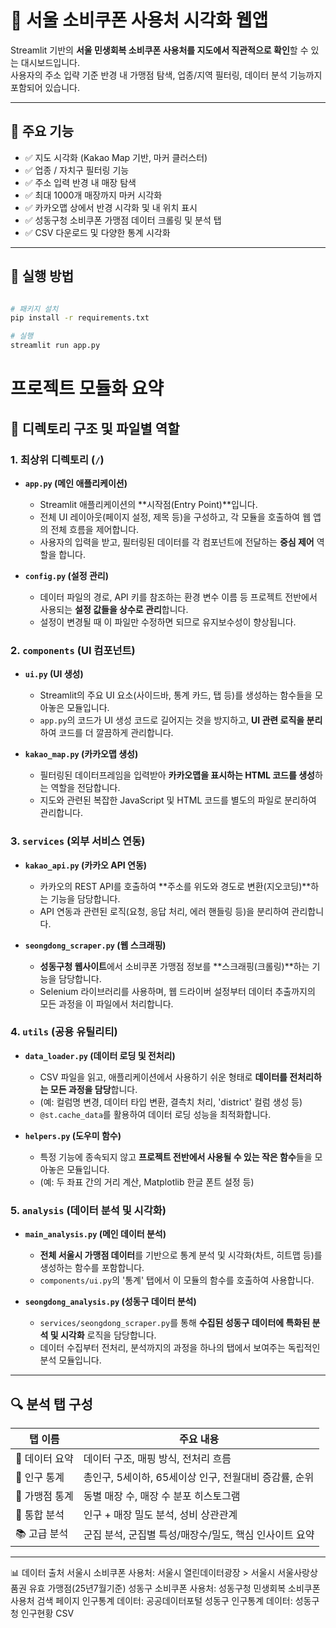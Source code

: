 # 💸 서울 소비쿠폰 사용처 시각화 웹앱

Streamlit 기반의 **서울 민생회복 소비쿠폰 사용처를 지도에서 직관적으로 확인**할 수 있는 대시보드입니다.  
사용자의 주소 입략 기준 반경 내 가맹점 탐색, 업종/지역 필터링, 데이터 분석 기능까지 포함되어 있습니다.

---

## 📌 주요 기능

- ✅ 지도 시각화 (Kakao Map 기반, 마커 클러스터)
- ✅ 업종 / 자치구 필터링 기능
- ✅ 주소 입력 반경 내 매장 탐색
- ✅ 최대 1000개 매장까지 마커 시각화
- ✅ 카카오맵 상에서 반경 시각화 및 내 위치 표시
- ✅ 성동구청 소비쿠폰 가맹점 데이터 크롤링 및 분석 탭
- ✅ CSV 다운로드 및 다양한 통계 시각화

---

## 🚀 실행 방법

```bash

# 패키지 설치
pip install -r requirements.txt

# 실행
streamlit run app.py
```


# 프로젝트 모듈화 요약

## 📂 디렉토리 구조 및 파일별 역할

### 1. 최상위 디렉토리 (`/`)

- **`app.py` (메인 애플리케이션)**
  - Streamlit 애플리케이션의 **시작점(Entry Point)**입니다.
  - 전체 UI 레이아웃(페이지 설정, 제목 등)을 구성하고, 각 모듈을 호출하여 웹 앱의 전체 흐름을 제어합니다.
  - 사용자의 입력을 받고, 필터링된 데이터를 각 컴포넌트에 전달하는 **중심 제어** 역할을 합니다.

- **`config.py` (설정 관리)**
  - 데이터 파일의 경로, API 키를 참조하는 환경 변수 이름 등 프로젝트 전반에서 사용되는 **설정 값들을 상수로 관리**합니다.
  - 설정이 변경될 때 이 파일만 수정하면 되므로 유지보수성이 향상됩니다.

### 2. `components` (UI 컴포넌트)

- **`ui.py` (UI 생성)**
  - Streamlit의 주요 UI 요소(사이드바, 통계 카드, 탭 등)를 생성하는 함수들을 모아놓은 모듈입니다.
  - `app.py`의 코드가 UI 생성 코드로 길어지는 것을 방지하고, **UI 관련 로직을 분리**하여 코드를 더 깔끔하게 관리합니다.

- **`kakao_map.py` (카카오맵 생성)**
  - 필터링된 데이터프레임을 입력받아 **카카오맵을 표시하는 HTML 코드를 생성**하는 역할을 전담합니다.
  - 지도와 관련된 복잡한 JavaScript 및 HTML 코드를 별도의 파일로 분리하여 관리합니다.

### 3. `services` (외부 서비스 연동)

- **`kakao_api.py` (카카오 API 연동)**
  - 카카오의 REST API를 호출하여 **주소를 위도와 경도로 변환(지오코딩)**하는 기능을 담당합니다.
  - API 연동과 관련된 로직(요청, 응답 처리, 에러 핸들링 등)을 분리하여 관리합니다.

- **`seongdong_scraper.py` (웹 스크래핑)**
  - **성동구청 웹사이트**에서 소비쿠폰 가맹점 정보를 **스크래핑(크롤링)**하는 기능을 담당합니다.
  - Selenium 라이브러리를 사용하며, 웹 드라이버 설정부터 데이터 추출까지의 모든 과정을 이 파일에서 처리합니다.

### 4. `utils` (공용 유틸리티)

- **`data_loader.py` (데이터 로딩 및 전처리)**
  - CSV 파일을 읽고, 애플리케이션에서 사용하기 쉬운 형태로 **데이터를 전처리하는 모든 과정을 담당**합니다.
  - (예: 컬럼명 변경, 데이터 타입 변환, 결측치 처리, 'district' 컬럼 생성 등)
  - `@st.cache_data`를 활용하여 데이터 로딩 성능을 최적화합니다.

- **`helpers.py` (도우미 함수)**
  - 특정 기능에 종속되지 않고 **프로젝트 전반에서 사용될 수 있는 작은 함수**들을 모아놓은 모듈입니다.
  - (예: 두 좌표 간의 거리 계산, Matplotlib 한글 폰트 설정 등)

### 5. `analysis` (데이터 분석 및 시각화)

- **`main_analysis.py` (메인 데이터 분석)**
  - **전체 서울시 가맹점 데이터**를 기반으로 통계 분석 및 시각화(차트, 히트맵 등)를 생성하는 함수를 포함합니다.
  - `components/ui.py`의 '통계' 탭에서 이 모듈의 함수를 호출하여 사용합니다.

- **`seongdong_analysis.py` (성동구 데이터 분석)**
  - `services/seongdong_scraper.py`를 통해 **수집된 성동구 데이터에 특화된 분석 및 시각화** 로직을 담당합니다.
  - 데이터 수집부터 전처리, 분석까지의 과정을 하나의 탭에서 보여주는 독립적인 분석 모듈입니다.


---

## 🔍 분석 탭 구성

| 탭 이름         | 주요 내용 |
|----------------|----------|
| 📁 데이터 요약  | 데이터 구조, 매핑 방식, 전처리 흐름 |
| 👥 인구 통계     | 총인구, 5세이하, 65세이상 인구, 전월대비 증감률, 순위 |
| 🏪 가맹점 통계   | 동별 매장 수, 매장 수 분포 히스토그램 |
| 🔄 통합 분석     | 인구 + 매장 밀도 분석, 성비 상관관계 |
| 📚 고급 분석     | 군집 분석, 군집별 특성/매장수/밀도, 핵심 인사이트 요약 |

---

📊 데이터 출처
서울시 소비쿠폰 사용처: 서울시 열린데이터광장 > 서울시 서울사랑상품권 유효 가맹점(25년7월기준)
성동구 소비쿠폰 사용처: 성동구청 민생회복 소비쿠폰 사용처 검색 페이지
인구통계 데이터: 공공데이터포털
성동구 인구통계 데이터: 성동구청 인구현황 CSV